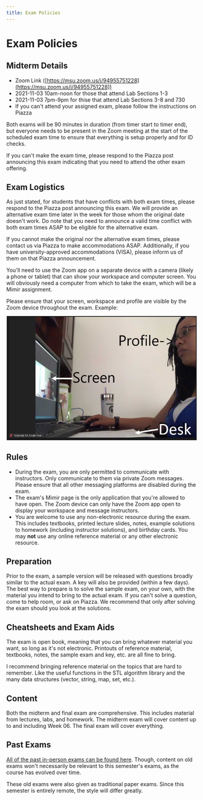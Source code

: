 ```yaml
---
title: Exam Policies
---
```


# Exam Policies

<!---
## Final Review Session

In the Exam Zoom Meeting on 2021-04-23 at 4pm, Dr. Nahum will host a final review session to go over the sample final exam and answer any questions about the exam or other aspects of the class. It will be recorded and is entirely optional to attend. The solutions to the sample final will only be given to the students that "submit" their solution prior to the review session, so please ensure that you do so if you care to get answers.
-->

## Midterm Details
- Zoom Link ([https://msu.zoom.us/j/94955751228](https://msu.zoom.us/j/94955751228))
- 2021-11-03 10am-noon for those that attend Lab Sections 1-3
- 2021-11-03 7pm-9pm for thise that attend Lab Sections 3-8 and 730
- If you can't attend your assigned exam, please follow the instructions on Piazza

Both exams will be 90 minutes in duration (from timer start to timer end), but everyone needs to be present in the Zoom meeting at the start of the scheduled exam time to ensure that everything is setup properly and for ID checks.

If you can't make the exam time, please respond to the Piazza post announcing this exam indicating that you need to attend the other exam offering.

## Exam Logistics

As just stated, for students that have conflicts with both exam times, please respond to the Piazza post announcing this exam. We will provide an alternative exam time later in the week for those whom the original date doesn't work. Do note that you need to announce a valid time conflict with both exam times ASAP to be eligible for the alternative exam.

If you cannot make the original nor the alternative exam times, please contact us via Piazza to make accommodations ASAP. Additionally, if you have university-approved accommodations (VISA), please inform us of them on that Piazza announcement.

You'll need to use the Zoom app on a separate device with a camera (likely a phone or tablet) that can show your workspace and computer screen. You will obviously need a computer from which to take the exam, which will be a Mimir assignment.

Please ensure that your screen, workspace and profile are visible by the Zoom device throughout the exam. Example:

<div align="center">
    <img src="assets/images/exam_view.jpg">
</div>

## Rules

- During the exam, you are only permitted to communicate with instructors. Only communicate to them via private Zoom messages. Please ensure that all other messaging platforms are disabled during the exam.
- The exam's Mimir page is the only application that you're allowed to have open. The Zoom device can only have the Zoom app open to display your workspace and message instructors.
- You are welcome to use any non-electronic resource during the exam. This includes textbooks, printed lecture slides, notes, example solutions to homework (including instructor solutions), and birthday cards. You may **not** use any online reference material or any other electronic resource.

## Preparation

Prior to the exam, a sample version will be released with questions broadly similar to the actual exam. A key will also be provided (within a few days). The best way to prepare is to solve the sample exam, on your own, with the material you intend to bring to the actual exam. If you can't solve a question, come to help room, or ask on Piazza. We recommend that only after solving the exam should you look at the solutions.

## Cheatsheets and Exam Aids

The exam is open book, meaning that you can bring whatever material you want, so long as it's not electronic. Printouts of reference material, textbooks, notes, the sample exam and key, etc. are all fine to bring.

I recommend bringing reference material on the topics that are hard to remember. Like the useful functions in the STL algorithm library and the many data structures (vector, string, map, set, etc.).

## Content

Both the midterm and final exam are comprehensive. This includes material from lectures, labs, and homework. The midterm exam will cover content up to and including Week 06. The final exam will cover everything.

## Past Exams

[All of the past in-person exams can be found here](https://cse.msu.edu/~cse232/Exam_Content/). Though, content on old exams won't necessarily be relevant to this semester's exams, as the course has evolved over time.

These old exams were also given as traditional paper exams. Since this semester is entirely remote, the style will differ greatly.
